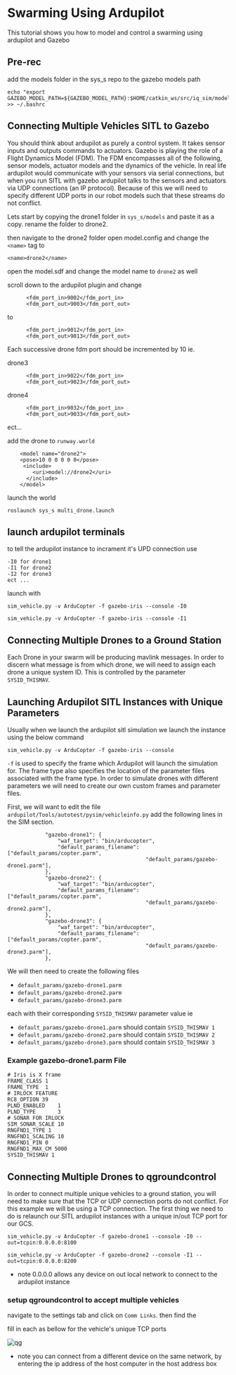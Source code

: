 # Swarming Using Ardupilot



This tutorial shows you how to model and control a swarming using ardupilot and Gazebo

## Pre-rec

add the models folder in the sys_s repo to the gazebo models path
```
echo "export GAZEBO_MODEL_PATH=${GAZEBO_MODEL_PATH}:$HOME/catkin_ws/src/iq_sim/models" >> ~/.bashrc
```


## Connecting Multiple Vehicles SITL to Gazebo

You should think about ardupilot as purely a control system. It takes sensor inputs and outputs commands to actuators. Gazebo is playing the role of a Flight Dynamics Model (FDM). The FDM encompasses all of the following, sensor models, actuator models and the dynamics of the vehicle. In real life ardupilot would communicate with your sensors via serial connections, but when you run SITL with gazebo ardupilot talks to the sensors and actuators via UDP connections (an IP protocol). Because of this we will need to specify different UDP ports in our robot models such that these streams do not conflict. 

Lets start by copying the drone1 folder in `sys_s/models` and paste it as a copy. rename the folder to drone2.

then navigate to the drone2 folder open model.config and change the `<name>` tag to 
```
<name>drone2</name>
```

open the model.sdf and change the model name to `drone2` as well

scroll down to the ardupilot plugin and change
```
      <fdm_port_in>9002</fdm_port_in>
      <fdm_port_out>9003</fdm_port_out>
```
to 
```
      <fdm_port_in>9012</fdm_port_in>
      <fdm_port_out>9013</fdm_port_out>
```

Each successive drone fdm port should be incremented by 10 ie. 

drone3  
```
      <fdm_port_in>9022</fdm_port_in>
      <fdm_port_out>9023</fdm_port_out>
```
drone4
```
      <fdm_port_in>9032</fdm_port_in>
      <fdm_port_out>9033</fdm_port_out>
```
ect...


add the drone to `runway.world`
```
    <model name="drone2">
    <pose>10 0 0 0 0 0</pose>
     <include>
        <uri>model://drone2</uri>
      </include>
    </model>
```
launch the world 
```
roslaunch sys_s multi_drone.launch 
```

## launch ardupilot terminals 

to tell the ardupilot instance to incrament it's UPD connection use 
```
-I0 for drone1
-I1 for drone2
-I2 for drone3
ect ...
```

launch with 
```
sim_vehicle.py -v ArduCopter -f gazebo-iris --console -I0
```
```
sim_vehicle.py -v ArduCopter -f gazebo-iris --console -I1
```

## Connecting Multiple Drones to a Ground Station

Each Drone in your swarm will be producing mavlink messages. In order to discern what message is from which drone, we will need to assign each drone a unique system ID. This is controlled by the parameter `SYSID_THISMAV`. 

## Launching Ardupilot SITL Instances with Unique Parameters

Usually when we launch the ardupilot sitl simulation we launch the instance using the below command
```
sim_vehicle.py -v ArduCopter -f gazebo-iris --console
``` 
`-f` is used to specify the frame which Ardupilot will launch the simulation for. The frame type also specifies the location of the parameter files associated with the frame type. In order to simulate drones with different parameters we will need to create our own custom frames and parameter files.

First, we will want to edit the file `ardupilot/Tools/autotest/pysim/vehicleinfo.py` add the following lines in the SIM section.
```
            "gazebo-drone1": {
                "waf_target": "bin/arducopter",
                "default_params_filename": ["default_params/copter.parm",
                                            "default_params/gazebo-drone1.parm"],
            },
            "gazebo-drone2": {
                "waf_target": "bin/arducopter",
                "default_params_filename": ["default_params/copter.parm",
                                            "default_params/gazebo-drone2.parm"],
            },
            "gazebo-drone3": {
                "waf_target": "bin/arducopter",
                "default_params_filename": ["default_params/copter.parm",
                                            "default_params/gazebo-drone3.parm"],
            },
```
We will then need to create the following files

- `default_params/gazebo-drone1.parm`
- `default_params/gazebo-drone2.parm`
- `default_params/gazebo-drone3.parm`

each with their corresponding `SYSID_THISMAV` parameter value ie
- `default_params/gazebo-drone1.parm` should contain `SYSID_THISMAV 1`
- `default_params/gazebo-drone2.parm` should contain `SYSID_THISMAV 2`
- `default_params/gazebo-drone3.parm` should contain `SYSID_THISMAV 3`

### Example gazebo-drone1.parm File
```
# Iris is X frame
FRAME_CLASS 1
FRAME_TYPE  1
# IRLOCK FEATURE
RC8_OPTION 39
PLND_ENABLED    1
PLND_TYPE       3
# SONAR FOR IRLOCK
SIM_SONAR_SCALE 10
RNGFND1_TYPE 1
RNGFND1_SCALING 10
RNGFND1_PIN 0
RNGFND1_MAX_CM 5000
SYSID_THISMAV 1
```

## Connecting Multiple Drones to qgroundcontrol

In order to connect multiple unique vehicles to a ground station, you will need to make sure that the TCP or UDP connection ports do not conflict. For this example we will be using a TCP connection. The first thing we need to do is relaunch our SITL ardupilot instances with a unique in/out TCP port for our GCS. 

```
sim_vehicle.py -v ArduCopter -f gazebo-drone1 --console -I0 --out=tcpin:0.0.0.0:8100 
```
```
sim_vehicle.py -v ArduCopter -f gazebo-drone2 --console -I1 --out=tcpin:0.0.0.0:8200 
```

- note 0.0.0.0 allows any device on out local network to connect to the ardupilot instance 

### setup qgroundcontrol to accept multiple vehicles

navigate to the settings tab and click on `Comm Links`. then find the 

fill in each as bellow for the vehicle's unique TCP ports

![qg](imgs/qg_comms.png)

- note you can connect from a different device on the same network, by entering the ip address of the host computer in the host address box

